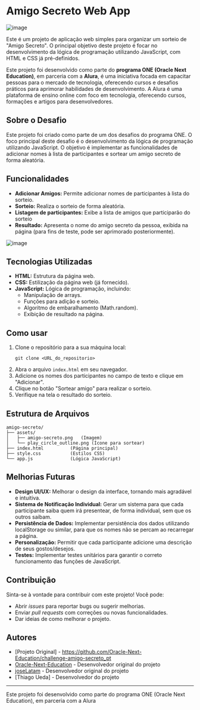 # Amigo Secreto Web App
![image](https://github.com/user-attachments/assets/148b2d5d-5501-41e2-bd01-440cff63437c)


Este é um projeto de aplicação web simples para organizar um sorteio de "Amigo Secreto". O principal objetivo deste projeto é focar no desenvolvimento da lógica de programação 
utilizando JavaScript, com HTML e CSS já pré-definidos.

Este projeto foi desenvolvido como parte do **programa ONE (Oracle Next Education)**, em parceria com a **Alura**, é uma iniciativa focada em capacitar pessoas para o mercado de 
tecnologia, oferecendo cursos e desafios práticos para aprimorar habilidades de desenvolvimento. A Alura é uma plataforma de ensino online com foco em tecnologia, oferecendo 
cursos, formações e artigos para desenvolvedores.

## Sobre o Desafio

Este projeto foi criado como parte de um dos desafios do programa ONE. O foco principal deste desafio é o desenvolvimento da lógica de programação utilizando JavaScript. 
O objetivo é implementar as funcionalidades de adicionar nomes à lista de participantes e sortear um amigo secreto de forma aleatória.

## Funcionalidades

*   **Adicionar Amigos:** Permite adicionar nomes de participantes à lista do sorteio.
*   **Sorteio:** Realiza o sorteio de forma aleatória.
*   **Listagem de participantes:** Exibe a lista de amigos que participarão do sorteio
*   **Resultado:** Apresenta o nome do amigo secreto da pessoa, exibida na página (para fins de teste, pode ser aprimorado posteriormente).
  
![image](https://github.com/user-attachments/assets/036e1212-0f49-4edc-bd40-da04052463dc)


## Tecnologias Utilizadas

*   **HTML:** Estrutura da página web.
*   **CSS:** Estilização da página web (já fornecido).
*   **JavaScript:** Lógica de programação, incluindo:
    *   Manipulação de arrays.
    *   Funções para adição e sorteio.
    *   Algoritmo de embaralhamento (Math.random).
    *   Exibição de resultado na página.

## Como usar

1.  Clone o repositório para a sua máquina local:
    ```
    git clone <URL_do_repositorio>
    ```
2.  Abra o arquivo `index.html` em seu navegador.
3.  Adicione os nomes dos participantes no campo de texto e clique em "Adicionar".
4.  Clique no botão "Sortear amigo" para realizar o sorteio.
5.  Verifique na tela o resultado do sorteio.

## Estrutura de Arquivos

```
amigo-secreto/
├── assets/
│   ├── amigo-secreto.png   (Imagem)
│   └── play_circle_outline.png (Ícone para sortear)
├── index.html          (Página principal)
├── style.css           (Estilos CSS)
└── app.js              (Lógica JavaScript)
```

## Melhorias Futuras

*   **Design UI/UX:** Melhorar o design da interface, tornando mais agradável e intuitiva.
*   **Sistema de Notificação Individual:** Gerar um sistema para que cada participante saiba quem irá presentear, de forma individual, sem que os outros saibam.
*   **Persistência de Dados:** Implementar persistência dos dados utilizando localStorage ou similar, para que os nomes não se percam ao recarregar a página.
*   **Personalização:** Permitir que cada participante adicione uma descrição de seus gostos/desejos.
*   **Testes:** Implementar testes unitários para garantir o correto funcionamento das funções de JavaScript.

## Contribuição

Sinta-se à vontade para contribuir com este projeto! Você pode:

*   Abrir *issues* para reportar bugs ou sugerir melhorias.
*   Enviar *pull requests* com correções ou novas funcionalidades.
*   Dar ideias de como melhorar o projeto.

## Autores
*   [Projeto Original] - <https://github.com/Oracle-Next-Education/challenge-amigo-secreto_pt>
*   [Oracle-Next-Education](https://github.com/Oracle-Next-Education) - Desenvolvedor original do projeto
*   [joseLatam](https://github.com/joseLatam) - Desenvolvedor original do projeto
*   [Thiago Ueda] - Desenvolvedor do projeto

---
Este projeto foi desenvolvido como parte do programa ONE (Oracle Next Education), em parceria com a Alura

